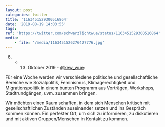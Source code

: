 ```yaml
---
layout: post
categories: twitter
title: '1163451529300516864'
date: '2019-08-19 14:03:55'
tags: 
ref: 'https://twitter.com/schwarzlichtwue/status/1163451529300516864'
media:
    - file: '/media/1163451526276427776.jpg'
---
```

06. - 13. Oktober 2019 - [@kew_wue](https://twitter.com/kew_wue):

Für eine Woche werden wir verschiedene politische und gesellschaftliche Bereiche wie Sozialpolitik, Feminismus, Klimagerechtigkeit und Migrationspolitik in einem bunten Programm aus Vorträgen, Workshops, Stadtrundgängen, uvm. zusammen bringen.  


Wir möchten einen Raum schaffen, in dem sich Menschen kritisch mit gesellschaftlichen Zuständen auseinander setzen und ins Gespräch kommen können. Ein perfekter Ort, um sich zu informieren, zu diskutieren und mit aktiven Gruppen/Menschen in Kontakt zu kommen. 

